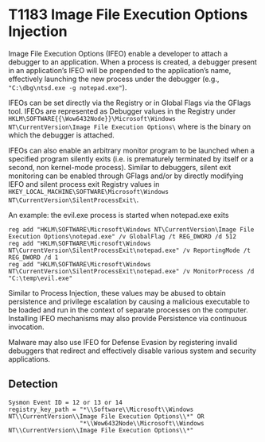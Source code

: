 # T1183 Image File Execution Options Injection

Image File Execution Options (IFEO) enable a developer to attach a debugger to an application. When a process is created, a debugger present in an application’s IFEO will be prepended to the application’s name, effectively launching the new process under the debugger (e.g., ```"C:\dbg\ntsd.exe -g notepad.exe"```).

IFEOs can be set directly via the Registry or in Global Flags via the GFlags tool. IFEOs are represented as Debugger values in the Registry under ```HKLM\SOFTWARE{{\Wow6432Node}}\Microsoft\Windows NT\CurrentVersion\Image File Execution Options\``` where is the binary on which the debugger is attached.

IFEOs can also enable an arbitrary monitor program to be launched when a specified program silently exits (i.e. is prematurely terminated by itself or a second, non kernel-mode process). Similar to debuggers, silent exit monitoring can be enabled through GFlags and/or by directly modifying IEFO and silent process exit Registry values in ```HKEY_LOCAL_MACHINE\SOFTWARE\Microsoft\Windows NT\CurrentVersion\SilentProcessExit\```.

An example: the evil.exe process is started when notepad.exe exits

```
reg add "HKLM\SOFTWARE\Microsoft\Windows NT\CurrentVersion\Image File Execution Options\notepad.exe" /v GlobalFlag /t REG_DWORD /d 512
reg add "HKLM\SOFTWARE\Microsoft\Windows NT\CurrentVersion\SilentProcessExit\notepad.exe" /v ReportingMode /t REG_DWORD /d 1
reg add "HKLM\SOFTWARE\Microsoft\Windows NT\CurrentVersion\SilentProcessExit\notepad.exe" /v MonitorProcess /d "C:\temp\evil.exe"
```

Similar to Process Injection, these values may be abused to obtain persistence and privilege escalation by causing a malicious executable to be loaded and run in the context of separate processes on the computer. Installing IFEO mechanisms may also provide Persistence via continuous invocation.

Malware may also use IFEO for Defense Evasion by registering invalid debuggers that redirect and effectively disable various system and security applications.

## Detection

```
Sysmon Event ID = 12 or 13 or 14
registry_key_path = "*\\Software\\Microsoft\\Windows NT\\CurrentVersion\\Image File Execution Options\\*" OR
                    "*\\Wow6432Node\\Microsoft\\Windows NT\\CurrentVersion\\Image File Execution Options\\*"
```
